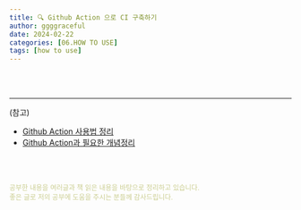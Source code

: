 ```yaml
---
title: 🔍 Github Action 으로 CI 구축하기
author: ggggraceful
date: 2024-02-22
categories: [06.HOW TO USE]
tags: [how to use]
---
```


<br/>
<br/>


---

(참고)

- [Github Action 사용법 정리](https://zzsza.github.io/development/2020/06/06/github-action/)
- [Github Action과 필요한 개념정리](https://velog.io/@rokwon_k/Github-Action%EA%B3%BC-%ED%95%84%EC%9A%94%ED%95%9C-%EA%B0%9C%EB%85%90%EC%A0%95%EB%A6%AC)


<br/>
<br/>

<span style="font-size: 12px; color:  #cbce91"> 공부한 내용을 여러글과 책 읽은 내용을 바탕으로 정리하고 있습니다.</span>  
<span style="font-size: 12px; color:  #cbce91"> 좋은 글로 저의 공부에 도움을 주시는 분들께 감사드립니다. </span>

<!--

❤️면접예상질문 ❤️

-->

